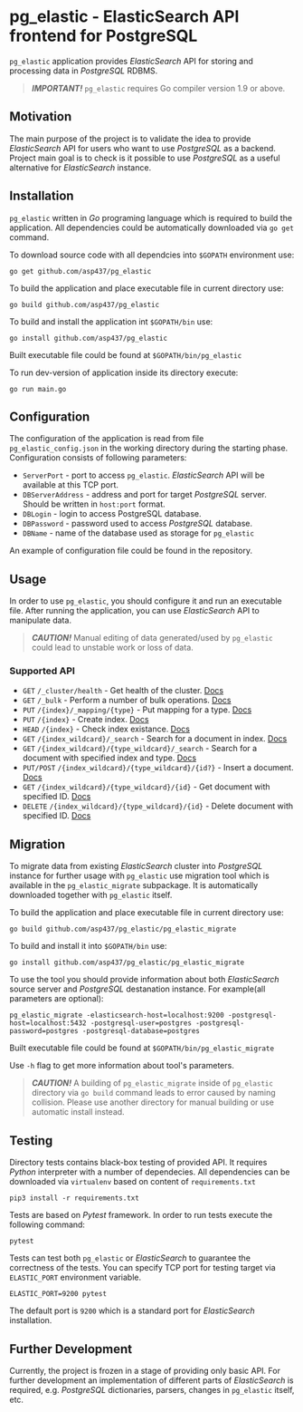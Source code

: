 # pg\_elastic - ElasticSearch API frontend for PostgreSQL

`pg_elastic` application provides *ElasticSearch* API for storing and processing data in *PostgreSQL* RDBMS.

> **_IMPORTANT!_** `pg_elastic` requires Go compiler version 1.9 or above.

## Motivation

The main purpose of the project is to validate the idea to provide *ElasticSearch* API for users who want
to use *PostgreSQL* as a backend. Project main goal is to check is it possible to use *PostgreSQL* as a useful alternative
for *ElasticSearch* instance.

## Installation

`pg_elastic` written in *Go* programing language which is required to build the application.
All dependencies could be automatically downloaded via `go get` command.

To download source code with all dependcies into `$GOPATH` environment use:

```
go get github.com/asp437/pg_elastic
```

To build the application and place executable file in current directory use:

```
go build github.com/asp437/pg_elastic
```

To build and install the application int `$GOPATH/bin` use:

```
go install github.com/asp437/pg_elastic
```

Built executable file could be found at `$GOPATH/bin/pg_elastic`

To run dev-version of application inside its directory execute:

```
go run main.go
```

## Configuration

The configuration of the application is read from file `pg_elastic_config.json` in the working directory
during the starting phase. Configuration consists of following parameters:

* `ServerPort` - port to access `pg_elastic`. *ElasticSearch* API will be available at this TCP port.
* `DBServerAddress` - address and port for target *PostgreSQL* server. Should be written in `host:port` format.
* `DBLogin` - login to access PostgreSQL database.
* `DBPassword` - password used to access *PostgreSQL* database.
* `DBName` - name of the database used as storage for `pg_elastic`

An example of configuration file could be found in the repository.

## Usage

In order to use `pg_elastic`, you should configure it and run an executable file.
After running the application, you can use *ElasticSearch* API to manipulate data.

> **_CAUTION!_** Manual editing of data generated/used by `pg_elastic` could lead to unstable work or loss of data.

### Supported API

* `GET` `/_cluster/health` - Get health of the cluster. [Docs](https://www.elastic.co/guide/en/elasticsearch/reference/current/cluster-health.html)
* `GET` `/_bulk` - Perform a number of bulk operations. [Docs](https://www.elastic.co/guide/en/elasticsearch/reference/current/docs-bulk.html)
* `PUT` `/{index}/_mapping/{type}` - Put mapping for a type. [Docs](https://www.elastic.co/guide/en/elasticsearch/reference/current/indices-put-mapping.html)
* `PUT` `/{index}` - Create index. [Docs](https://www.elastic.co/guide/en/elasticsearch/reference/current/indices-create-index.html)
* `HEAD` `/{index}` - Check index existance. [Docs](https://www.elastic.co/guide/en/elasticsearch/reference/current/indices-exists.html)
* `GET` `/{index_wildcard}/_search` - Search for a document in index. [Docs](https://www.elastic.co/guide/en/elasticsearch/reference/current/search-search.html)
* `GET` `/{index_wildcard}/{type_wildcard}/_search` - Search for a document with specified index and type. [Docs](https://www.elastic.co/guide/en/elasticsearch/reference/current/search.html)
* `PUT/POST` `/{index_wildcard}/{type_wildcard}/{id?}` - Insert a document. [Docs](https://www.elastic.co/guide/en/elasticsearch/reference/current/docs-index_.html)
* `GET` `/{index_wildcard}/{type_wildcard}/{id}` - Get document with specified ID. [Docs](https://www.elastic.co/guide/en/elasticsearch/reference/current/docs-get.html)
* `DELETE` `/{index_wildcard}/{type_wildcard}/{id}` - Delete document with specified ID. [Docs](https://www.elastic.co/guide/en/elasticsearch/reference/current/docs-delete.html)

## Migration

To migrate data from existing *ElasticSearch* cluster into *PostgreSQL* instance for further usage with `pg_elastic`
use migration tool which is available in the `pg_elastic_migrate` subpackage. It is automatically downloaded together with
`pg_elastic` itself.

To build the application and place executable file in current directory use:

```
go build github.com/asp437/pg_elastic/pg_elastic_migrate
```

To build and install it into `$GOPATH/bin` use:

```
go install github.com/asp437/pg_elastic/pg_elastic_migrate
```

To use the tool you should provide information about both *ElasticSearch*
source server and *PostgreSQL* destanation instance. For example(all parameters are optional):

```
pg_elastic_migrate -elasticsearch-host=localhost:9200 -postgresql-host=localhost:5432 -postgresql-user=postgres -postgresql-password=postgres -postgresql-database=postgres
```

Built executable file could be found at `$GOPATH/bin/pg_elastic_migrate`

Use `-h` flag to get more information about tool's parameters.

> **_CAUTION!_** A building of `pg_elastic_migrate` inside of `pg_elastic` directory via `go build` command
> leads to error caused by naming collision. Please use another directory for manual building or use automatic install
> instead.

## Testing

Directory tests contains black-box testing of provided API. It requires *Python* interpreter with a number
of dependecies. All dependencies can be downloaded via `virtualenv` based on content of `requirements.txt`

```
pip3 install -r requirements.txt
```

Tests are based on *Pytest* framework. In order to run tests execute the following command:

```
pytest
```

Tests can test both `pg_elastic` or *ElasticSearch* to guarantee the correctness of the tests.
You can specify TCP port for testing target via `ELASTIC_PORT` environment variable.

```
ELASTIC_PORT=9200 pytest
```

The default port is `9200` which is a standard port for *ElasticSearch* installation.

## Further Development

Currently, the project is frozen in a stage of providing only basic API. For further development an implementation
of different parts of *ElasticSearch* is required, e.g. *PostgreSQL* dictionaries, parsers, changes in
`pg_elastic` itself, etc.
